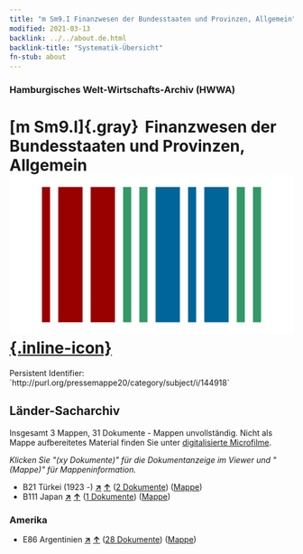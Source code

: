 ```yaml
---
title: "m Sm9.I Finanzwesen der Bundesstaaten und Provinzen, Allgemein"
modified: 2021-03-13
backlink: ../../about.de.html
backlink-title: "Systematik-Übersicht"
fn-stub: about
---
```


### Hamburgisches Welt-Wirtschafts-Archiv (HWWA)

# [m Sm9.I]{.gray}&#8201; Finanzwesen der Bundesstaaten und Provinzen, Allgemein &#160; [![Wikidata](/images/Wikidata-logo.svg "Wikidata"){.inline-icon}](http://www.wikidata.org/entity/Q104700266)

<div class="hint">Persistent Identifier: `http://purl.org/pressemappe20/category/subject/i/144918`</div>







## Länder-Sacharchiv




Insgesamt 3 Mappen, 31 Dokumente - Mappen unvollständig.
Nicht als Mappe aufbereitetes Material finden Sie unter [digitalisierte Microfilme](/film/h1_sh.de.html).

_Klicken Sie "(xy Dokumente)" für die Dokumentanzeige im Viewer und "(Mappe)" für Mappeninformation._



- B21 Türkei (1923 -) [**&nearr;**](../../../geo/i/141111/about.de.html "Türkei (1923 -) (alle Mappen)") [**&uarr;**](../../../geo/about.de.html#B21 "Ländersystematik") (<a href="https://pm20.zbw.eu/iiifview/folder/sh/141111,144918" title="über: Türkei (1923 -) : Finanzwesen der Bundesstaaten und Provinzen, Allgemein" target="_blank">2 Dokumente</a>) ([Mappe](../../../../folder/sh/1411xx/141111/1449xx/144918/about.de.html))
- B111 Japan [**&nearr;**](../../../geo/i/141272/about.de.html "Japan (alle Mappen)") [**&uarr;**](../../../geo/about.de.html#B111 "Ländersystematik") (<a href="https://pm20.zbw.eu/iiifview/folder/sh/141272,144918" title="über: Japan : Finanzwesen der Bundesstaaten und Provinzen, Allgemein" target="_blank">1 Dokumente</a>) ([Mappe](../../../../folder/sh/1412xx/141272/1449xx/144918/about.de.html))

### Amerika

- E86 Argentinien [**&nearr;**](../../../geo/i/141692/about.de.html "Argentinien (alle Mappen)") [**&uarr;**](../../../geo/about.de.html#E86 "Ländersystematik") (<a href="https://pm20.zbw.eu/iiifview/folder/sh/141692,144918" title="über: Argentinien : Finanzwesen der Bundesstaaten und Provinzen, Allgemein" target="_blank">28 Dokumente</a>) ([Mappe](../../../../folder/sh/1416xx/141692/1449xx/144918/about.de.html))








